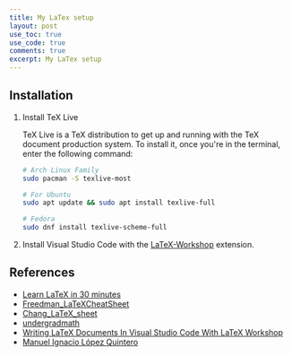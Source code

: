 ```yaml
---
title: My LaTex setup
layout: post
use_toc: true
use_code: true
comments: true
excerpt: My LaTex setup
---
```


## Installation

1. Install TeX Live

    TeX Live is a TeX distribution to get up and running with the TeX document production system. To install it, once you're in the terminal, enter the following command:

    ```bash
    # Arch Linux Family
    sudo pacman -S texlive-most

    # For Ubuntu
    sudo apt update && sudo apt install texlive-full

    # Fedora
    sudo dnf install texlive-scheme-full
    ```

2. Install Visual Studio Code with the [LaTeX-Workshop](https://github.com/James-Yu/LaTeX-Workshop) extension.

## References

- [Learn LaTeX in 30 minutes](https://www.overleaf.com/learn/latex/Learn_LaTeX_in_30_minutes)
- [Freedman_LaTeXCheatSheet](https://people.cs.umass.edu/~freedman/resources/Freedman_LaTeXCheatSheet.pdf)
- [Chang_LaTeX_sheet](https://www.nyu.edu/projects/beber/files/Chang_LaTeX_sheet.pdf)
- [undergradmath](http://tug.ctan.org/info/undergradmath/undergradmath.pdf)
- [Writing LaTeX Documents In Visual Studio Code With LaTeX Workshop](https://medium.com/@rcpassos/writing-latex-documents-in-visual-studio-code-with-latex-workshop-d9af6a6b2815)
- [Manuel Ignacio López Quintero](https://milq.github.io/install-latex-ubuntu-debian/)
